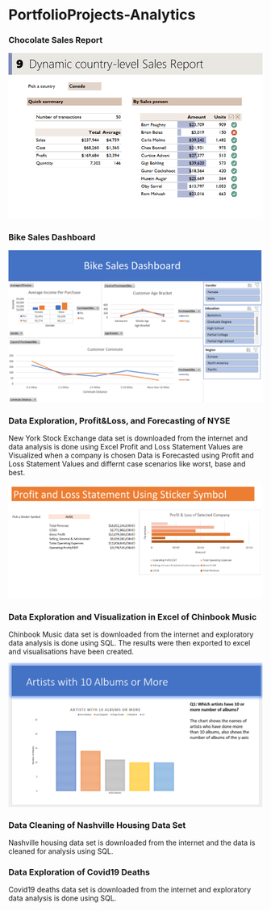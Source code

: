 # PortfolioProjects-Analytics

### Chocolate Sales Report

![](images/Screenshot_chocolate.png)


### Bike Sales Dashboard

![](images/screenshot_bike.png)


### Data Exploration, Profit&Loss, and Forecasting of NYSE

New York Stock Exchange data set is downloaded from the internet and data analysis is done using Excel
Profit and Loss Statement Values are Visualized when a company is chosen
Data is Forecasted using Profit and Loss Statement Values and differnt case scenarios like worst, base and best.

![](images/Screenshot2_NYSE.png)


### Data Exploration and Visualization in Excel of Chinbook Music

Chinbook Music data set is downloaded from the internet and exploratory data analysis is done using SQL. The results were then exported to excel and visualisations have been created.

![](images/screenshot_chinbook.png)

### Data Cleaning of Nashville Housing Data Set

Nashville housing data set is downloaded from the internet and the data is cleaned for analysis using SQL.

### Data Exploration of Covid19 Deaths

Covid19 deaths data set is downloaded from the internet and exploratory data analysis is done using SQL.

